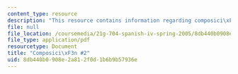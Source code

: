 ```yaml
---
content_type: resource
description: "This resource contains information regarding composici\xF3n #2."
file: null
file_location: /coursemedia/21g-704-spanish-iv-spring-2005/8db440b0908e2a812f0d1b6b9b57936e_MIT21G_704S05_composition2.pdf
file_type: application/pdf
resourcetype: Document
title: "Composici\xF3n #2"
uid: 8db440b0-908e-2a81-2f0d-1b6b9b57936e
---
```

